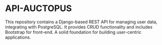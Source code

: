 # API-AUCTOPUS
This repository contains a Django-based REST API for managing user data, integrating with PostgreSQL. It provides CRUD functionality and includes Bootstrap for front-end. A solid foundation for building user-centric applications.
